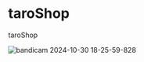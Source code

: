 # taroShop
taroShop


![bandicam 2024-10-30 18-25-59-828](https://github.com/user-attachments/assets/fa5dddf6-1439-4b11-a0ec-858690faeaac)
